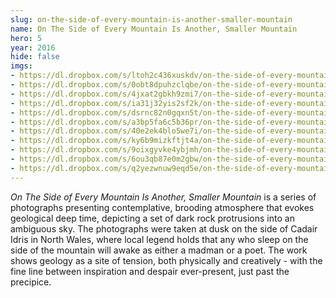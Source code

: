 ```yaml
---
slug: on-the-side-of-every-mountain-is-another-smaller-mountain
name: On The Side of Every Mountain Is Another, Smaller Mountain
hero: 5
year: 2016
hide: false
imgs: 
- https://dl.dropbox.com/s/ltoh2c436xuskdv/on-the-side-of-every-mountain-is-another-smaller-mountain-1.jpg
- https://dl.dropbox.com/s/0obt8dpuhzclqbe/on-the-side-of-every-mountain-is-another-smaller-mountain-2.jpg
- https://dl.dropbox.com/s/4jxat2gbkh9zmi7/on-the-side-of-every-mountain-is-another-smaller-mountain-3.jpg
- https://dl.dropbox.com/s/ia31j32yis2sf2k/on-the-side-of-every-mountain-is-another-smaller-mountain-4.jpg
- https://dl.dropbox.com/s/dsrnc82n0gqxn5t/on-the-side-of-every-mountain-is-another-smaller-mountain-5.jpg
- https://dl.dropbox.com/s/a3bp5fa6c5b36pr/on-the-side-of-every-mountain-is-another-smaller-mountain-6.jpg
- https://dl.dropbox.com/s/40e2ek4blo5we7i/on-the-side-of-every-mountain-is-another-smaller-mountain-7.jpg
- https://dl.dropbox.com/s/ky6b9mizkftjt4a/on-the-side-of-every-mountain-is-another-smaller-mountain-8.jpg
- https://dl.dropbox.com/s/9oixgyvke4ybjmh/on-the-side-of-every-mountain-is-another-smaller-mountain-9.jpg
- https://dl.dropbox.com/s/6ou3qb87e0m2gbw/on-the-side-of-every-mountain-is-another-smaller-mountain-10.jpg
- https://dl.dropbox.com/s/q2yezwnuw9eqd5e/on-the-side-of-every-mountain-is-another-smaller-mountain-11.jpg
---
```


_On The Side of Every Mountain Is Another, Smaller Mountain_ is a series of photographs presenting contemplative, brooding atmosphere that evokes geological deep time, depicting a set of dark rock protrusions into an ambiguous sky. The photographs were taken at dusk on the side of Cadair Idris in North Wales, where local legend holds that any who sleep on the side of the mountain will awake as either a madman or a poet. The work shows geology as a site of tension, both physically and creatively - with the fine line between inspiration and despair ever-present, just past the precipice.
